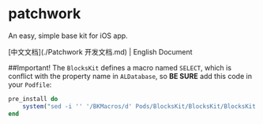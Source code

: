 # patchwork
An easy, simple base kit for iOS app.

[中文文档](./Patchwork 开发文档.md) | English Document

##Important!
The `BlocksKit` defines a macro named `SELECT`, which is conflict with the property name in `ALDatabase`,  so **BE SURE** add this code in your `Podfile`:

```Ruby
pre_install do
    system("sed -i '' '/BKMacros/d' Pods/BlocksKit/BlocksKit/BlocksKit.h")
end
```
